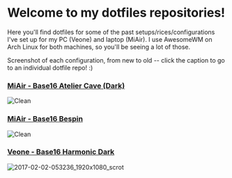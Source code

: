 # Welcome to my dotfiles repositories!
Here you'll find dotfiles for some of the past setups/rices/configurations I've set up for my PC (Veone) and laptop (MiAir). I use AwesomeWM on Arch Linux for both machines, so you'll be seeing a lot of those.

Screenshot of each configuration, from new to old -- click the caption to go to an individual dotfile repo! :)

### [MiAir - Base16 Atelier Cave (Dark)](https://github.com/Relsre/dotfiles/tree/MiAir-base16-atelier-cave-dark)
![Clean](https://raw.githubusercontent.com/Relsre/dotfiles/MiAir-base16-atelier-cave-dark/screenshots/clean.png)

### [MiAir - Base16 Bespin](https://github.com/Relsre/dotfiles/tree/MiAir-bespin)
![Clean](https://raw.githubusercontent.com/Relsre/dotfiles/MiAir-bespin/screenshots/clean.png)

### [Veone - Base16 Harmonic Dark](https://github.com/Relsre/dotfiles/tree/Veone-base16-harmonic-dark)
![2017-02-02-053236_1920x1080_scrot](https://cloud.githubusercontent.com/assets/22544090/22548383/1730458e-e981-11e6-90db-9feb19a9dbbe.png)
